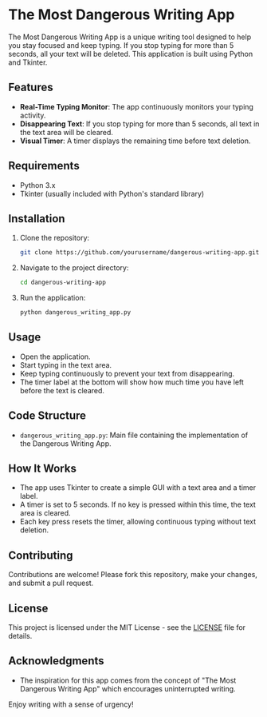 # The Most Dangerous Writing App

The Most Dangerous Writing App is a unique writing tool designed to help you stay focused and keep typing. If you stop typing for more than 5 seconds, all your text will be deleted. This application is built using Python and Tkinter.

## Features

- **Real-Time Typing Monitor**: The app continuously monitors your typing activity.
- **Disappearing Text**: If you stop typing for more than 5 seconds, all text in the text area will be cleared.
- **Visual Timer**: A timer displays the remaining time before text deletion.

## Requirements

- Python 3.x
- Tkinter (usually included with Python's standard library)

## Installation

1. Clone the repository:
    ```bash
    git clone https://github.com/yourusername/dangerous-writing-app.git
    ```

2. Navigate to the project directory:
    ```bash
    cd dangerous-writing-app
    ```

3. Run the application:
    ```bash
    python dangerous_writing_app.py
    ```

## Usage

- Open the application.
- Start typing in the text area.
- Keep typing continuously to prevent your text from disappearing.
- The timer label at the bottom will show how much time you have left before the text is cleared.

## Code Structure

- `dangerous_writing_app.py`: Main file containing the implementation of the Dangerous Writing App.

## How It Works

- The app uses Tkinter to create a simple GUI with a text area and a timer label.
- A timer is set to 5 seconds. If no key is pressed within this time, the text area is cleared.
- Each key press resets the timer, allowing continuous typing without text deletion.

## Contributing

Contributions are welcome! Please fork this repository, make your changes, and submit a pull request.

## License

This project is licensed under the MIT License - see the [LICENSE](LICENSE) file for details.

## Acknowledgments

- The inspiration for this app comes from the concept of "The Most Dangerous Writing App" which encourages uninterrupted writing.

Enjoy writing with a sense of urgency!
